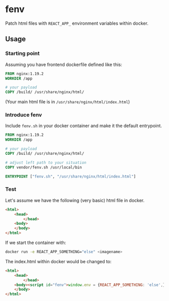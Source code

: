 # fenv

Patch html files with `REACT_APP_` environment variables within docker.

## Usage

### Starting point
Assuming you have frontend dockerfile defined like this:

```Dockerfile
FROM nginx:1.19.2
WORKDIR /app

# your payload
COPY /build/ /usr/share/nginx/html/
```

(Your main html file is in `/usr/share/nginx/html/index.html`)

### Introduce fenv

Include `fenv.sh` in your docker container and make it the default entrypoint.

```Dockerfile
FROM nginx:1.19.2
WORKDIR /app

# your payload
COPY /build/ /usr/share/nginx/html/

# adjust left path to your situation
COPY vendor/fenv.sh /usr/local/bin

ENTRYPOINT ["fenv.sh", "/usr/share/nginx/html/index.html"]
```

### Test

Let's assume we have the following (very basic) html file in docker.

```html
<html>
    <head>
        </head>
    <body>
    </body>
</html>
```

If we start the container with:

```bash
docker run -e REACT_APP_SOMETHING="else" <imagename>
```

The index.html within docker would be changed to:

```html
<html>
    <head>
        </head>
    <body><script id="fenv">window.env = {REACT_APP_SOMETHING: 'else',};</script>
    </body>
</html>

